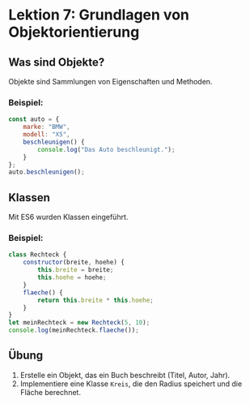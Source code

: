 
# Lektion 7: Grundlagen von Objektorientierung

## Was sind Objekte?

Objekte sind Sammlungen von Eigenschaften und Methoden.

### Beispiel:
```javascript
const auto = {
    marke: "BMW",
    modell: "X5",
    beschleunigen() {
        console.log("Das Auto beschleunigt.");
    }
};
auto.beschleunigen();
```

## Klassen

Mit ES6 wurden Klassen eingeführt.

### Beispiel:
```javascript
class Rechteck {
    constructor(breite, hoehe) {
        this.breite = breite;
        this.hoehe = hoehe;
    }
    flaeche() {
        return this.breite * this.hoehe;
    }
}
let meinRechteck = new Rechteck(5, 10);
console.log(meinRechteck.flaeche());
```

## Übung

1. Erstelle ein Objekt, das ein Buch beschreibt (Titel, Autor, Jahr).
2. Implementiere eine Klasse `Kreis`, die den Radius speichert und die Fläche berechnet.

